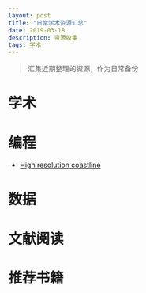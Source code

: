 ```yaml
---
layout: post
title: "日常学术资源汇总"
date: 2019-03-18
description: 资源收集
tags: 学术
---
```


> 汇集近期整理的资源，作为日常备份

# 学术

# 编程
* [High resolution coastline][1]
# 数据

# 文献阅读

# 推荐书籍



[1]:	https://ocefpaf.github.io/python4oceanographers/blog/2015/06/22/osm/ "v"